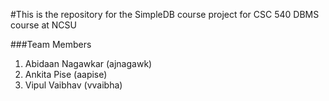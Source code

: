 #This is the repository for the SimpleDB course project for CSC 540 DBMS course at NCSU

###Team Members
1. Abidaan Nagawkar (ajnagawk)
2. Ankita Pise (aapise)
3. Vipul Vaibhav (vvaibha)
